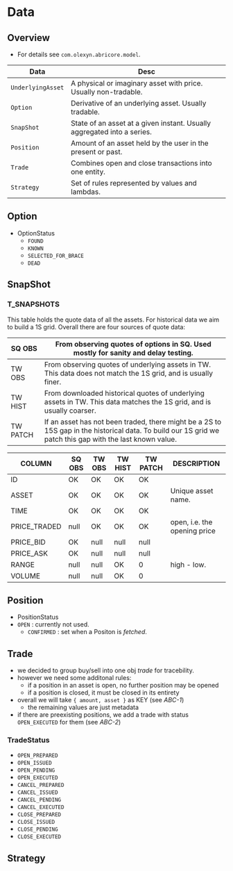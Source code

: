 # Data

## Overview

* For details see `com.olexyn.abricore.model`.


| Data              | Desc                                                                    |
|-------------------|-------------------------------------------------------------------------|
| `UnderlyingAsset` | A physical or imaginary asset with price. Usually non-tradable.         |
| `Option`          | Derivative of an underlying asset. Usually tradable.                    |
| `SnapShot`        | State of an asset at a given instant. Usually aggregated into a series. |
| `Position`        | Amount of an asset held by the user in the present or past.             |
| `Trade`           | Combines open and close transactions into one entity.                   |
| `Strategy`        | Set of rules represented by values and lambdas.                         |

## Option

* OptionStatus
    * `FOUND`
    * `KNOWN`
    * `SELECTED_FOR_BRACE`
    * `DEAD`

## SnapShot

### T_SNAPSHOTS

This table holds the quote data of all the assets.
For historical data we aim to build a 1S grid.
Overall there are four sources of quote data:


| SQ OBS   | From observing quotes of options in SQ. Used mostly for sanity and delay testing.                                                                         |
|----------|-----------------------------------------------------------------------------------------------------------------------------------------------------------|
| TW OBS   | From observing quotes of underlying assets in TW. This data does not match the 1S grid, and is usually finer.                                             |
| TW HIST  | From downloaded historical quotes of underlying assets in TW.    This data matches the 1S grid, and is usually coarser.                                   |
| TW PATCH | If an asset has not been traded, there might be a 2S to 15S gap in the historical data. To build our 1S grid we patch this gap with the last known value. |


| COLUMN       | SQ OBS | TW OBS | TW HIST | TW PATCH | DESCRIPTION                  |
|--------------|--------|--------|---------|----------|------------------------------|
| ID           | OK     | OK     | OK      | OK       |                              |
| ASSET        | OK     | OK     | OK      | OK       | Unique asset name.           |
| TIME         | OK     | OK     | OK      | OK       |                              |
| PRICE_TRADED | null   | OK     | OK      | OK       | open, i.e. the opening price |
| PRICE_BID    | OK     | null   | null    | null     |                              |
| PRICE_ASK    | OK     | null   | null    | null     |                              |
| RANGE        | null   | null   | OK      | 0        | high - low.                  |
| VOLUME       | null   | null   | OK      | 0        |                              |


## Position

* PositionStatus
* `OPEN` : currently not used.
    * `CONFIRMED` : set when a Positon is _fetched_.

## Trade

* we decided to group buy/sell into one obj _trade_ for tracebility.
* however we need some additonal rules:
    * if a position in an asset is open, no further position may be opened
    * if a position is closed, it must be closed in its entirety
* overall we will take `{ amount, asset }` as KEY (see _ABC-1_)
    * the remaining values are just metadata
* if there are preexisting positions, we add a trade with status `OPEN_EXECUTED` for them (see _ABC-2_)

### TradeStatus

* `OPEN_PREPARED`
* `OPEN_ISSUED`
* `OPEN_PENDING`
* `OPEN_EXECUTED`
* `CANCEL_PREPARED`
* `CANCEL_ISSUED`
* `CANCEL_PENDING`
* `CANCEL_EXECUTED`
* `CLOSE_PREPARED`
* `CLOSE_ISSUED`
* `CLOSE_PENDING`
* `CLOSE_EXECUTED`

## Strategy


